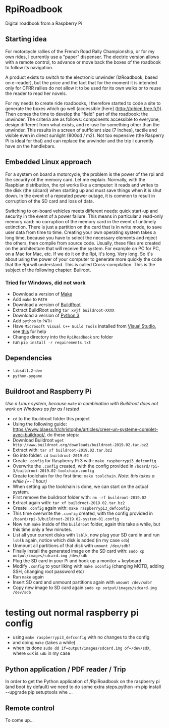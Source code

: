 # RpiRoadbook
Digital roadbook from a Raspberry Pi

## Starting idea

For motorcycle rallies of the French Road Rally Championship, or for my own rides, I currently use a "paper" dispenser. The electric version allows with a remote control, to advance or move back the boxes of the roadbook to follow its navigation.

A product exists to switch to the electronic unwinder (IzRoadbook, based on e-reader), but the price and the fact that for the moment it is intended only for CFRR rallies do not allow it to be used for its own walks or to reuse the reader to read her novels.

For my needs to create ride roadbooks, I therefore started to code a site to generate the boxes which go well (accessible [here] (http://tqhien.free.fr/)). Then comes the time to develop the "field" part of the roadbook: the unwinder. The criteria are as follows: components accessible to everyone, design different from what exists, and re-use for something other than the unwinder. This results in a screen of sufficient size (7 inches), tactile and visible even in direct sunlight (800cd / m2). Not too expensive (the Rasperry Pi is ideal for that) and can replace the unwinder and the trip I currently have on the handlebars.

## Embedded Linux approach

For a system on board a motorcycle, the problem is the power of the rpi and the security of the memory card. Let me explain. Normally, with the Raspbian distribution, the rpi works like a computer: it reads and writes to the disk (the sdcard) when starting up and must save things when it is shut down. In the event of a repeated power outage, it is common to result in corruption of the SD card and loss of data.

Switching to on-board vehicles meets different needs: quick start-up and security in the event of a power failure. This means in particular a read-only memory card: no corruption of the memory card in the event of untimely extinction. There is just a partition on the card that is in write mode, to save user data from time to time. Creating your own operating system takes a long time, because you have to select the necessary elements and reject the others, then compile from source code. Usually, these files are created on the architecture that will receive the system. For example on PC for PC, on a Mac for Mac, etc. If we do it on the Rpi, it's long. Very long. So it's about using the power of your computer to generate more quickly the code that the Rpi will understand. This is called Cross-compilation. This is the subject of the following chapter: Builroot.

### Tried for Windows, did not work
- Download a version of [Make](https://sourceforge.net/projects/gnuwin32/files/make/3.81/make-3.81.exe/download?use_mirror=netix&download=)
- Add `make` to `PATH`
- Download a version of [BuildRoot](https://buildroot.org/download.html)
- Extract BuildRoot using `tar xvjf buildroot-XXXX`
- Download a version of [Python 3](https://www.python.org/downloads/)
- Add `python` to `PATH`
- Have `Microsoft Visual C++ Build Tools` installed from [Visual Studio](https://visualstudio.microsoft.com/downloads/#build-tools-for-visual-studio-2017), see [this](https://github.com/benfred/implicit/issues/76#issuecomment-404889398) for help
- Change directory into the `RpiRoadbook` src folder
- run `pip install -r requirements.txt`

## Dependencies

* `libsdl1.2-dev`
* `python-pygame`


## Buildroot and Raspberry Pi
_Use a Linux system, because `make` in combination with Buildroot does not work on Windows as far as I tested_

- `cd` to the /buildroot folder this project
- Using the following guide: https://www.blaess.fr/christophe/articles/creer-un-systeme-complet-avec-buildroot/, do these steps:
- Download Buildroot `wget http://www.buildroot.org/downloads/buildroot-2019.02.tar.bz2`
- Extract with: `tar xf buildroot-2019.02.tar.bz2`
- Go into folder: `cd buildroot-2019.02`
- Create `.config` for Raspberry Pi 3 with: `make raspberrypi3_defconfig`
- Overwrite the `.config` created, with the config provided in `/board/rpi-3/buildroot-2019.02-toolchain.config`
- Create toolchain for the first time: `make toolchain`. _Note: this takes a while (+- 1 hour)_
- When setting up the toolchain is done, we can start on the actual system.
- First remove the buildroot folder with: `rm -rf buildroot-2019.02`
- Extract again with: `tar xf buildroot-2019.02.tar.bz2`
- Create `.config` again with: `make raspberrypi3_defconfig`
- This time overwrite the `.config` created, with the config provided in `/board/rpi-3/buildroot-2019.02-system-01.config`
- Now run `make` inside of the `buildroot` folder, again this take a while, but this time only a few minutes.
- List all your current disks with `lsblk`, now plug your SD card in and run `lsblk` again, notice which disk is added (in my case `sdb`)
- Unmount all partitions of that disk with `umount /dev/sdb?`
- Finally install the generated image on the SD card with: `sudo cp output/images/sdcard.img /dev/sdb`
- Plug the SD card in your Pi and hook up a monitor + keyboard
- Modify `.config` to your liking with `make xconfig` (changing MOTD, adding SSH, changing root password etc)
- Run `make` again
- Insert SD card and unmount partitions again with `umount /dev/sdb?`
- Copy new image to SD card again `sudo cp output/images/sdcard.img /dev/sdb`


# testing out normal raspberry pi config
- using `make raspberrypi3_defconfig` with no changes to the config
- and doing `make` (takes a while)
- when its done `sudo dd if=output/images/sdcard.img of=/dev/sdX`, where `sdX` is `sdb` in my case


## Python application / PDF reader / Trip
In order to get the Python application of /RpiRoadbook on the raspberry pi (and boot by default) we need to do some extra steps.python -m pip install --upgrade pip setuptools whe
...


## Remote control
To come up...